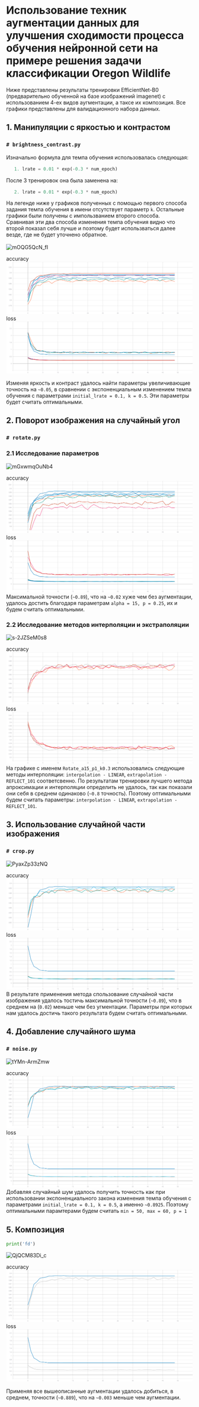 # Использование техник аугментации данных для улучшения сходимости процесса обучения нейронной сети на примере решения задачи классификации Oregon Wildlife
Ниже представлены результаты тренировки EfficientNet-B0 (предварительно обученной на базе изображений imagenet) с использованием 4-ех видов аугментации, а таксе их композиция. Все графики представлены для валидационного набора данных.
## 1. Манипуляции с яркостью и контрастом
### ```# brightness_contrast.py```

Изначально формула для темпа обучения использовалась следующая:
```python
   1. lrate = 0.01 * exp(-0.3 * num_epoch)
```
После 3 тренировок она была заменена на: </br>
```python
   2. lrate = 0.01 * exp(-0.3 * num_epoch)
```
На легенде ниже у графиков полученных с помощью первого способа задания темпа обучения в имени отсутствует параметр ```k```. Остальные графики были получены с импользванием второго способа. </br>
Сравнивая эти два способа изменения темпа обучения видно что второй показал себя лучше и поэтому будет использваться далее везде, где не будет уточнено обратное. </br></br>
![mOQG5QcN_fI](https://user-images.githubusercontent.com/61012068/113139373-b2740c00-922f-11eb-94b9-74b077b265d3.jpg)

accuracy
![](./graphic/BrightnessContrast_accuracy.svg)
loss
![](./graphic/BrightnessContrast_loss.svg)

Изменяя яркость и контраст удалось найти параметры увеличивающие точность на ```~0.05```, в сравнении с экспоненциальным изменением темпа обучения с параметрами  ```initial_lrate = 0.1, k = 0.5```. Эти параметры будет считать оптимальными.
## 2. Поворот изображения на случайный угол
### ```# rotate.py```
### 2.1 Исследование параметров 
![mGxwmqOuNb4](https://user-images.githubusercontent.com/61012068/113133246-185c9580-9228-11eb-9c78-f79fe160f828.jpg)

accuracy
![](./graphic/Rotate_accuracy.svg)
loss
![](./graphic/Rotate_loss.svg)
Максимальной точности (```~0.89```), что на ```~0.02``` хуже чем без аугментации, удалось достить благодаря параметрам ```alpha = 15, p = 0.25```, их и будем считать оптимальными.
### 2.2 Исследование методов интерполяции и экстраполяции 

![s-2JZSeM0s8](https://user-images.githubusercontent.com/61012068/113134749-de8c8e80-9229-11eb-89e8-e3df172a6462.jpg)

accuracy
![](./graphic/Rotate2_accuracy.svg)
loss
![](./graphic/Rotate2_loss.svg)
На графике с именем ```Rotate_a15_p1_k0.3``` использовались следующие методы интерполяции: ```interpolation - LINEAR```,  ```extrapolation - REFLECT_101``` соответсвенно. По результатам тренировки лучшего метода апроксимации и интерполяции определить не удалось, так как показали они себя в среднем одинаково (```~0.8``` точность). Поэтому оптимальными будем считать параметры: ```interpolation - LINEAR```,  ```extrapolation - REFLECT_101```.
## 3. Использование случайной части изображения
### ```# crop.py```
![PyaxZp33zNQ](https://user-images.githubusercontent.com/61012068/113120720-8c903c80-921a-11eb-95b6-ab515b509f4d.jpg)

accuracy
![](./graphic/RandomCrop_accuracy.svg)
loss
![](./graphic/RandomCrop_loss.svg)
В результате применения метода спользование случайной части изображения удалось тостичь максимальной точности (```~0.89```), что в среднем на (```0.02```) меньше чем без угментации. Параметры при которых нам удалось достичь такого результата будем считать оптимальными.
## 4. Добавление случайного шума
### ```# noise.py```
![tYMn-ArmZmw](https://user-images.githubusercontent.com/61012068/113120731-8f8b2d00-921a-11eb-8aee-9e6810aa77c4.jpg)

accuracy
![](./graphic/GaussNoise_accuracy.svg)
loss
![](./graphic/GaussNoise_loss.svg)
Добавляя случайный шум удалось получить точность как при использовании экспоненциального закона изменения темпа обучения с параметрами ```initial_lrate = 0.1, k = 0.5```, а именно ```~0.8925```. Поэтому оптимальными парамтерами будем считать ```min = 50, max = 60, p = 1```
## 5. Композиция
```python
print('fd')
```
![QjQCM83Di_c](https://user-images.githubusercontent.com/61012068/113137461-40022c80-922d-11eb-807c-b589576cf7da.jpg)

accuracy
![](./graphic/all_accuracy.svg)
loss
![](./graphic/all_loss.svg)

Применяя все вышеописанные аугментации удалось добиться, в среднем, точности (```~0.889```), что на ```~0.003``` меньше чем аугментации.

